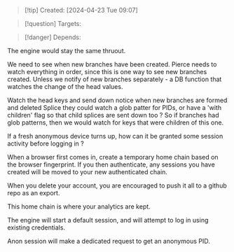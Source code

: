 
>[!tip] Created: [2024-04-23 Tue 09:07]

>[!question] Targets: 

>[!danger] Depends: 

The engine would stay the same thruout.


We need to see when new branches have been created.
Pierce needs to watch everything in order, since this is one way to see new branches created.
Unless we notify of new branches separately - a DB function that watches the change of the head values.

Watch the head keys and send down notice when new branches are formed and deleted
Splice they could watch a glob patter for PIDs, or have a 'with children' flag so that child splices are sent down too ?
So if branches had glob patterns, then we would watch for keys that were children of this one.

If a fresh anonymous device turns up, how can it be granted some session activity before logging in ?

When a browser first comes in, create a temporary home chain based on the browser fingerprint.
If you then authenticate, any sessions you have created will be moved to your new authenticated chain.

When you delete your account, you are encouraged to push it all to a github repo as an export.

This home chain is where your analytics are kept.

The engine will start a default session, and will attempt to log in using existing credentials.

Anon session will make a dedicated request to get an anonymous PID.